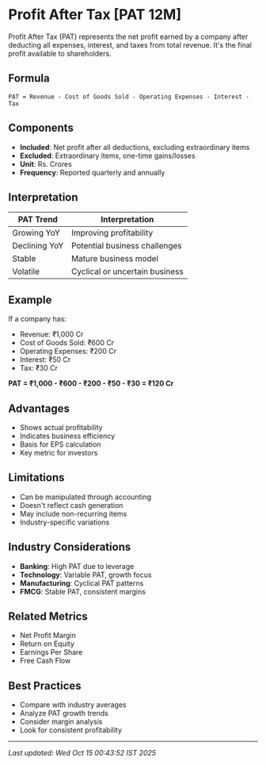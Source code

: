 # Profit After Tax [PAT 12M]


Profit After Tax (PAT) represents the net profit earned by a company after deducting all expenses, interest, and taxes from total revenue. It's the final profit available to shareholders.

## Formula
```text
PAT = Revenue - Cost of Goods Sold - Operating Expenses - Interest - Tax
```

## Components
- **Included**: Net profit after all deductions, excluding extraordinary items
- **Excluded**: Extraordinary items, one-time gains/losses
- **Unit**: Rs. Crores
- **Frequency**: Reported quarterly and annually

## Interpretation
| PAT Trend | Interpretation |
|-----------|----------------|
| Growing YoY | Improving profitability |
| Declining YoY | Potential business challenges |
| Stable | Mature business model |
| Volatile | Cyclical or uncertain business |

## Example
If a company has:
- Revenue: ₹1,000 Cr
- Cost of Goods Sold: ₹600 Cr
- Operating Expenses: ₹200 Cr
- Interest: ₹50 Cr
- Tax: ₹30 Cr

**PAT = ₹1,000 - ₹600 - ₹200 - ₹50 - ₹30 = ₹120 Cr**

## Advantages
- Shows actual profitability
- Indicates business efficiency
- Basis for EPS calculation
- Key metric for investors

## Limitations
- Can be manipulated through accounting
- Doesn't reflect cash generation
- May include non-recurring items
- Industry-specific variations

## Industry Considerations
- **Banking**: High PAT due to leverage
- **Technology**: Variable PAT, growth focus
- **Manufacturing**: Cyclical PAT patterns
- **FMCG**: Stable PAT, consistent margins

## Related Metrics
- Net Profit Margin
- Return on Equity
- Earnings Per Share
- Free Cash Flow

## Best Practices
- Compare with industry averages
- Analyze PAT growth trends
- Consider margin analysis
- Look for consistent profitability

---
*Last updated: Wed Oct 15 00:43:52 IST 2025*
